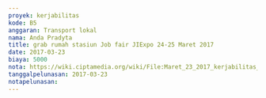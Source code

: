 ```yaml
---
proyek: kerjabilitas
kode: B5
anggaran: Transport lokal
nama: Anda Pradyta
title: grab rumah stasiun Job fair JIExpo 24-25 Maret 2017
date: 2017-03-23
biaya: 5000
nota: https://wiki.ciptamedia.org/wiki/File:Maret_23_2017_kerjabilitas_B5_grab_terminal_stasiun_anda.jpg
tanggalpelunasan: 2017-03-23
notapelunasan:
---
```


